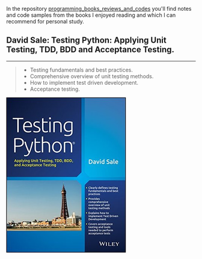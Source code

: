In the repository [programming_books_reviews_and_codes](https://github.com/olegzinkevich/programming_books_reviews_and_codes)  you'll find notes and code samples from the books I enjoyed reading and which I can recommend for personal study.

## David Sale: Testing Python: Applying Unit Testing, TDD, BDD and Acceptance Testing.
---
> - Testing fundamentals and best practices.
> - Comprehensive overview of unit testing methods.
> - How to implement test driven development.
> - Acceptance testing.

![](image.jpg)
